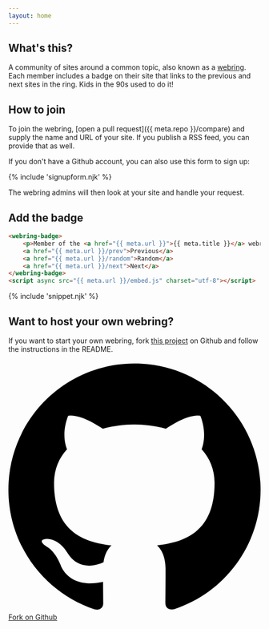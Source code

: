 ```yaml
---
layout: home
---
```


## What's this?

A community of sites around a common topic, also known as a [webring](https://en.wikipedia.org/wiki/Webring). Each member includes a badge on their site that links to the previous and next sites in the ring. Kids in the 90s used to do it!

## How to join

To join the webring, [open a pull request]({{ meta.repo }}/compare) and supply the name and URL of your site. If you publish a RSS feed, you can provide that as well.

If you don't have a Github account, you can also use this form to sign up:

{% include 'signupform.njk' %}

The webring admins will then look at your site and handle your request.

## Add the badge

```html 
<webring-badge>
    <p>Member of the <a href="{{ meta.url }}">{{ meta.title }}</a> webring</p>
    <a href="{{ meta.url }}/prev">Previous</a>
    <a href="{{ meta.url }}/random">Random</a>
    <a href="{{ meta.url }}/next">Next</a>
</webring-badge>
<script async src="{{ meta.url }}/embed.js" charset="utf-8"></script>
```

{% include 'snippet.njk' %}

## Want to host your own webring?

If you want to start your own webring, fork [this project](https://github.com/maxboeck/webring) on Github and follow the instructions in the README.

<a class="btn btn--github" href="https://github.com/maxboeck/webring/fork" aria-label="Fork maxboeck/webring on GitHub">
    <svg role="img" aria-hidden="true" viewBox="0 0 24 24" xmlns="http://www.w3.org/2000/svg">
        <path d="M12 .297c-6.63 0-12 5.373-12 12 0 5.303 3.438 9.8 8.205 11.385.6.113.82-.258.82-.577 0-.285-.01-1.04-.015-2.04-3.338.724-4.042-1.61-4.042-1.61C4.422 18.07 3.633 17.7 3.633 17.7c-1.087-.744.084-.729.084-.729 1.205.084 1.838 1.236 1.838 1.236 1.07 1.835 2.809 1.305 3.495.998.108-.776.417-1.305.76-1.605-2.665-.3-5.466-1.332-5.466-5.93 0-1.31.465-2.38 1.235-3.22-.135-.303-.54-1.523.105-3.176 0 0 1.005-.322 3.3 1.23.96-.267 1.98-.399 3-.405 1.02.006 2.04.138 3 .405 2.28-1.552 3.285-1.23 3.285-1.23.645 1.653.24 2.873.12 3.176.765.84 1.23 1.91 1.23 3.22 0 4.61-2.805 5.625-5.475 5.92.42.36.81 1.096.81 2.22 0 1.606-.015 2.896-.015 3.286 0 .315.21.69.825.57C20.565 22.092 24 17.592 24 12.297c0-6.627-5.373-12-12-12"/>
    </svg>
    <span>Fork on Github</span>
</a>

